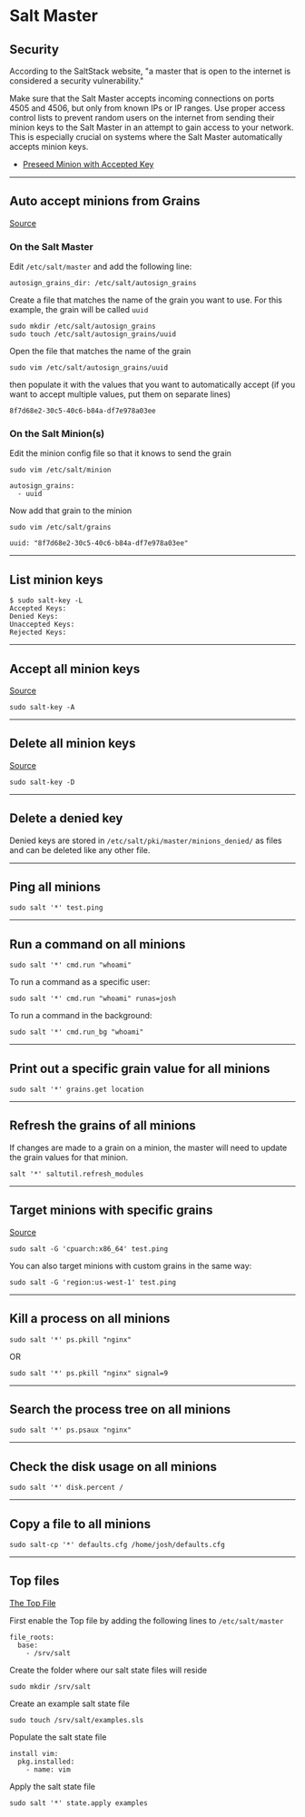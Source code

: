# Salt Master

## Security
According to the SaltStack website, "a master that is open to the internet is considered a security vulnerability."

Make sure that the Salt Master accepts incoming connections on ports 4505 and 4506, but only from known IPs or IP ranges. Use proper access control lists to prevent random users on the internet from sending their minion keys to the Salt Master in an attempt to gain access to your network. This is especially crucial on systems where the Salt Master automatically accepts minion keys.

- [Preseed Minion with Accepted Key](https://docs.saltproject.io/en/latest/topics/tutorials/preseed_key.html)

---

## Auto accept minions from Grains
[Source](https://docs.saltproject.io/en/latest/topics/tutorials/autoaccept_grains.html)

### On the Salt Master
Edit `/etc/salt/master` and add the following line:
```
autosign_grains_dir: /etc/salt/autosign_grains
```

Create a file that matches the name of the grain you want to use. For this example, the grain will be called `uuid`
```
sudo mkdir /etc/salt/autosign_grains
sudo touch /etc/salt/autosign_grains/uuid
```

Open the file that matches the name of the grain
```
sudo vim /etc/salt/autosign_grains/uuid
```
then populate it with the values that you want to automatically accept (if you want to accept multiple values, put them on separate lines)
```
8f7d68e2-30c5-40c6-b84a-df7e978a03ee
```

### On the Salt Minion(s)

Edit the minion config file so that it knows to send the grain
```
sudo vim /etc/salt/minion
```
```
autosign_grains:
  - uuid
```

Now add that grain to the minion
```
sudo vim /etc/salt/grains
```
```
uuid: "8f7d68e2-30c5-40c6-b84a-df7e978a03ee"
```

---

## List minion keys
```
$ sudo salt-key -L
Accepted Keys:
Denied Keys:
Unaccepted Keys:
Rejected Keys:
```

---

## Accept all minion keys
[Source](https://docs.saltproject.io/en/latest/ref/cli/salt-key.html)
```
sudo salt-key -A
```

---

## Delete all minion keys
[Source](https://docs.saltproject.io/en/latest/ref/cli/salt-key.html)
```
sudo salt-key -D
```
---

## Delete a denied key
Denied keys are stored in `/etc/salt/pki/master/minions_denied/` as files and can be deleted like any other file.

---

## Ping all minions
```
sudo salt '*' test.ping
```

---

## Run a command on all minions
```
sudo salt '*' cmd.run "whoami"
```

To run a command as a specific user:
```
sudo salt '*' cmd.run "whoami" runas=josh
```

To run a command in the background:
```
sudo salt '*' cmd.run_bg "whoami"
```

---

## Print out a specific grain value for all minions
```
sudo salt '*' grains.get location
```

---

## Refresh the grains of all minions
If changes are made to a grain on a minion, the master will need to update the grain values for that minion.
```
salt '*' saltutil.refresh_modules
```

---

## Target minions with specific grains
[Source](https://docs.saltproject.io/salt/user-guide/en/latest/topics/grains.html#targeting-with-grains)
```
sudo salt -G 'cpuarch:x86_64' test.ping
```

You can also target minions with custom grains in the same way:
```
sudo salt -G 'region:us-west-1' test.ping
```

---

## Kill a process on all minions
```
sudo salt '*' ps.pkill "nginx"
```
OR
```
sudo salt '*' ps.pkill "nginx" signal=9
```

---

## Search the process tree on all minions
```
sudo salt '*' ps.psaux "nginx"
```

---

## Check the disk usage on all minions
```
sudo salt '*' disk.percent /
```

---

## Copy a file to all minions
```
sudo salt-cp '*' defaults.cfg /home/josh/defaults.cfg
```

---

## Top files
[The Top File](https://docs.saltproject.io/en/latest/ref/states/top.html)

First enable the Top file by adding the following lines to `/etc/salt/master`
```
file_roots:
  base:
    - /srv/salt
```

Create the folder where our salt state files will reside
```
sudo mkdir /srv/salt
```

Create an example salt state file
```
sudo touch /srv/salt/examples.sls
```

Populate the salt state file
```
install vim:
  pkg.installed:
    - name: vim
```

Apply the salt state file
```
sudo salt '*' state.apply examples
```
